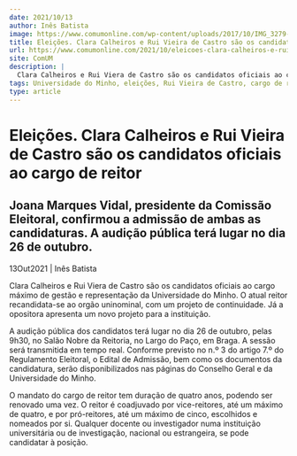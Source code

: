```yaml
---
date: 2021/10/13
author: Inês Batista
image: https://www.comumonline.com/wp-content/uploads/2017/10/IMG_3279-T55-1500x1000.jpg
title: Eleições. Clara Calheiros e Rui Vieira de Castro são os candidatos oficiais ao cargo de reitor
url: https://www.comumonline.com/2021/10/eleicoes-clara-calheiros-e-rui-vieira-de-castro-sao-os-candidatos-oficiais-ao-cargo-de-reitor/
site: ComUM
description: |
  Clara Calheiros e Rui Viera de Castro são os candidatos oficiais ao cargo de reitor da UMinho. A audição pública terá lugar no dia 26 de outubro.
tags: Universidade do Minho, eleições, Rui Vieira de Castro, cargo de reitor, Clara Calheiros, audição pública, admissão oficial
type: article
---
```



# Eleições. Clara Calheiros e Rui Vieira de Castro são os candidatos oficiais ao cargo de reitor

## Joana Marques Vidal, presidente da Comissão Eleitoral, confirmou a admissão de ambas as candidaturas. A audição pública terá lugar no dia 26 de outubro.

13Out2021 | Inês Batista

Clara Calheiros e Rui Viera de Castro são os candidatos oficiais ao cargo máximo de gestão e representação da Universidade do Minho. O atual reitor recandidata-se ao orgão uninominal, com um projeto de continuidade. Já a opositora apresenta um novo projeto para a instituição.

A audição pública dos candidatos terá lugar no dia 26 de outubro, pelas 9h30, no Salão Nobre da Reitoria, no Largo do Paço, em Braga. A sessão será transmitida em tempo real. Conforme previsto no n.º 3 do artigo 7.º do Regulamento Eleitoral, o Edital de Admissão, bem como os documentos da candidatura, serão disponibilizados nas páginas do Conselho Geral  e da Universidade do Minho.

O mandato do cargo de reitor tem duração de quatro anos, podendo ser renovado uma vez. O reitor é coadjuvado por vice-reitores, até um máximo de quatro, e por pró-reitores, até um máximo de cinco, escolhidos e nomeados por si. Qualquer docente ou investigador numa instituição universitária ou de investigação, nacional ou estrangeira, se pode candidatar à posição.
